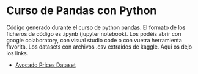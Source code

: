 # Curso de Pandas con Python
Código generado durante el curso de python pandas. El formato de los ficheros de código es .ipynb (jupyter notebook). Los podéis abrir con google colaboratory, con visual studio code o con vuetra herramienta favorita. 
Los datasets con archivos .csv extraídos de kaggle. Aquí os dejo los links.

* [Avocado Prices Dataset](https://www.kaggle.com/neuromusic/avocado-prices)
